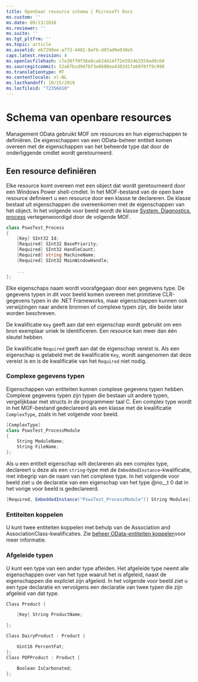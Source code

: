 ```yaml
---
title: Openbaar resource schema | Microsoft Docs
ms.custom: ''
ms.date: 09/13/2016
ms.reviewer: ''
ms.suite: ''
ms.tgt_pltfrm: ''
ms.topic: article
ms.assetid: e67298ee-a773-4402-8afb-d97ad0e030e5
caps.latest.revision: 4
ms.openlocfilehash: c7e20ff0f36e8cab2d414ff2e5924b3359ad9c60
ms.sourcegitcommit: 52a67bcd9d7bf3e8600ea4302d1fa8970ff9c998
ms.translationtype: MT
ms.contentlocale: nl-NL
ms.lasthandoff: 10/15/2019
ms.locfileid: "72356810"
---
```

# <a name="public-resource-schema"></a>Schema van openbare resources

Management OData gebruikt MOF om resources en hun eigenschappen te definiëren. De eigenschappen van een OData-beheer entiteit komen overeen met de eigenschappen van het beheerde type dat door de onderliggende cmdlet wordt geretourneerd.

## <a name="defining-a-resource"></a>Een resource definiëren

Elke resource komt overeen met een object dat wordt geretourneerd door een Windows Power shell-cmdlet. In het MOF-bestand van de open bare resource definieert u een resource door een klasse te declareren. De klasse bestaat uit eigenschappen die overeenkomen met de eigenschappen van het object. In het volgende voor beeld wordt de klasse [System. Diagnostics. process](/dotnet/api/System.Diagnostics.Process) vertegenwoordigd door de volgende MOF.

```csharp
class PswsTest_Process
{
    [Key] SInt32 Id;
    [Required] SInt32 BasePriority;
    [Required] SInt32 HandleCount;
    [Required] string MachineName;
    [Required] SInt32 MainWindowHandle;

    ...
};
```

Elke eigenschaps naam wordt voorafgegaan door een gegevens type. De gegevens typen in dit voor beeld komen overeen met primitieve CLR-gegevens typen in de .NET Frameworks, maar eigenschappen kunnen ook verwijzingen naar andere bronnen of complexe typen zijn, die beide later worden beschreven.

De kwalificatie `Key` geeft aan dat een eigenschap wordt gebruikt om een bron exemplaar uniek te identificeren. Een resource kan meer dan één sleutel hebben.

De kwalificatie `Required` geeft aan dat de eigenschap vereist is. Als een eigenschap is gelabeld met de kwalificatie `Key`, wordt aangenomen dat deze vereist is en is de kwalificatie van het `Required` niet nodig.

### <a name="complex-data-types"></a>Complexe gegevens typen

Eigenschappen van entiteiten kunnen complexe gegevens typen hebben. Complexe gegevens typen zijn typen die bestaan uit andere typen, vergelijkbaar met structs in de programmeer taal C. Een complex type wordt in het MOF-bestand gedeclareerd als een klasse met de kwalificatie `ComplexType`, zoals in het volgende voor beeld.

```csharp
[ComplexType]
class PswsTest_ProcessModule
{
    String ModuleName;
    String FileName;
};
```

Als u een entiteit eigenschap wilt declareren als een complex type, declareert u deze als een `string`-type met de `EmbeddedInstance`-kwalificatie, met inbegrip van de naam van het complexe type. In het volgende voor beeld ziet u de declaratie van een eigenschap van het type @no__t 0 dat in het vorige voor beeld is gedeclareerd.

```csharp
[Required, EmbeddedInstance("PswsTest_ProcessModule")] String Modules[];
```

### <a name="associating-entities"></a>Entiteiten koppelen

U kunt twee entiteiten koppelen met behulp van de Association and AssociationClass-kwalificaties. Zie [beheer OData-entiteiten koppelen](./associating-management-odata-entities.md)voor meer informatie.

### <a name="derived-types"></a>Afgeleide typen

U kunt een type van een ander type afleiden. Het afgeleide type neemt alle eigenschappen over van het type waaruit het is afgeleid, naast de eigenschappen die expliciet zijn afgeleid. In het volgende voor beeld ziet u een type declaratie en vervolgens een declaratie van twee typen die zijn afgeleid van dat type.

```csharp
Class Product {

    [Key] String ProductName;

};

Class DairyProduct : Product {

    Uint16 PercentFat;
};
Class POPProduct : Product {

    Boolean IsCarbonated;
};
```